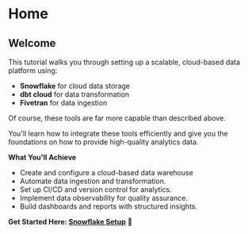 # Home

## Welcome

This tutorial walks you through setting up a scalable, cloud-based data platform using:

- **Snowflake** for cloud data storage
- **dbt cloud** for data transformation
- **Fivetran** for data ingestion

Of course, these tools are far more capable than described above.

You'll learn how to integrate these tools efficiently and give you the foundations on how to provide high-quality analytics data.

**What You'll Achieve**

- Create and configure a cloud-based data warehouse
- Automate data ingestion and transformation.
- Set up CI/CD and version control for analytics.
- Implement data observability for quality assurance.
- Build dashboards and reports with structured insights.

**Get Started Here: [Snowflake Setup](snowflake-setup.md)** 🚀